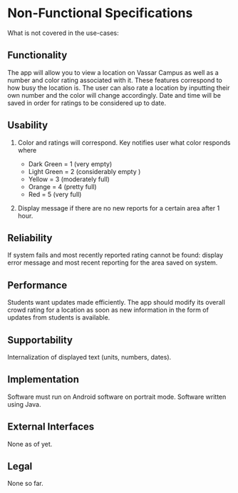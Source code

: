 # Non-Functional Specifications
What is not covered in the use-cases:
## Functionality 
The app will allow you to view a location on Vassar Campus as well as a number and color rating associated with it. 
These features correspond to how busy the location is. The user can also rate a location by inputting their own number and the color will change accordingly. Date and time will be saved in order for ratings to be considered up to date.


## Usability 
1. Color and ratings will correspond. Key notifies user what color responds where
   * Dark Green = 1 (very empty)
   * Light Green = 2 (considerably empty )
   * Yellow = 3 (moderately full)
   * Orange = 4 (pretty full)
   * Red = 5 (very full)
   
2. Display message if there are no new reports for a certain area after 1 hour.  


## Reliability

If system fails and most recently reported rating cannot be found: display error message and most recent reporting for the area saved on system.

## Performance

Students want updates made efficiently. The app should modify its overall crowd rating for a location as soon as new information in the form of updates from students is available.  

## Supportability 
Internalization of displayed text (units, numbers, dates). 

## Implementation
Software must run on Android software on portrait mode.
Software written using Java.

## External Interfaces 
None as of yet. 

## Legal 

None so far. 